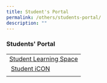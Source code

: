 ```yaml
---
title: Student's Portal
permalink: /others/students-portal/
description: ""
---
```

### Students' Portal

|  	|
|---	|
| [Student Learning Space](https://vle.learning.moe.edu.sg/login) 	|
|   [Student iCON](https://workspace.google.com/dashboard)
 	|
